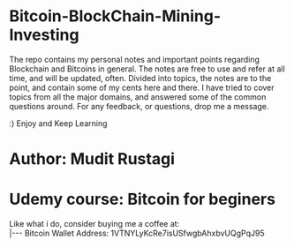 # Bitcoin-BlockChain-Mining-Investing
The repo contains my personal notes and important points regarding Blockchain and Bitcoins in general. The notes are free to use and refer at all time, and will be updated, often. Divided into topics, the notes are to the point, and contain some of my cents here and there. I have tried to cover topics from all the major domains, and answered some of the common questions around. For any feedback, or questions, drop me a message. 


:) Enjoy and Keep Learning

# Author: Mudit Rustagi
# Udemy course: Bitcoin for beginers

Like what i do, consider buying me a coffee at:  
	|--- Bitcoin Wallet Address: 1VTNYLyKcRe7isUSfwgbAhxbvUQgPqJ95
